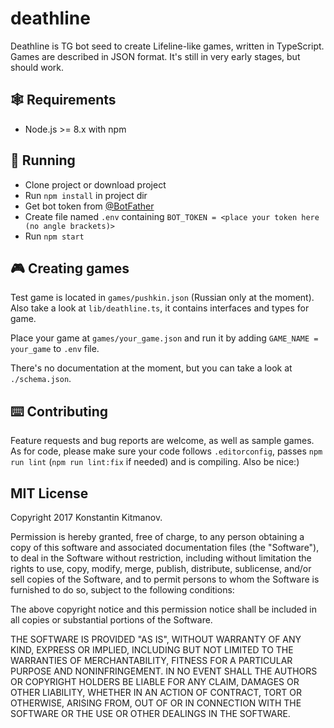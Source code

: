 # deathline

Deathline is TG bot seed to create Lifeline-like games, written in TypeScript. Games are described in JSON format. 
It's still in very early stages, but should work.

## 🕸️ Requirements

- Node.js >= 8.x with npm

## 🚀 Running

* Clone project or download project
* Run `npm install` in project dir
* Get bot token from [@BotFather](https://telegram.me/botfather)
* Create file named `.env` containing `BOT_TOKEN = <place your token here (no angle brackets)>`
* Run `npm start`

## 🎮 Creating games

Test game is located in `games/pushkin.json` (Russian only at the moment). Also take a look at `lib/deathline.ts`, it contains interfaces and types for game.

Place your game at `games/your_game.json` and run it by adding `GAME_NAME = your_game` to `.env` file.

There's no documentation at the moment, but you can take a look at `./schema.json`.

## ⌨️ Contributing

Feature requests and bug reports are welcome, as well as sample games. 
As for code, please make sure your code follows `.editorconfig`, passes `npm run lint` (`npm run lint:fix` if needed) and is compiling. Also be nice:)

## MIT License

Copyright 2017 Konstantin Kitmanov.

Permission is hereby granted, free of charge, to any person obtaining a copy of this software and associated documentation files (the "Software"), to deal in the Software without restriction, including without limitation the rights to use, copy, modify, merge, publish, distribute, sublicense, and/or sell copies of the Software, and to permit persons to whom the Software is furnished to do so, subject to the following conditions:

The above copyright notice and this permission notice shall be included in all copies or substantial portions of the Software.

THE SOFTWARE IS PROVIDED "AS IS", WITHOUT WARRANTY OF ANY KIND, EXPRESS OR IMPLIED, INCLUDING BUT NOT LIMITED TO THE WARRANTIES OF MERCHANTABILITY, FITNESS FOR A PARTICULAR PURPOSE AND NONINFRINGEMENT. IN NO EVENT SHALL THE AUTHORS OR COPYRIGHT HOLDERS BE LIABLE FOR ANY CLAIM, DAMAGES OR OTHER LIABILITY, WHETHER IN AN ACTION OF CONTRACT, TORT OR OTHERWISE, ARISING FROM, OUT OF OR IN CONNECTION WITH THE SOFTWARE OR THE USE OR OTHER DEALINGS IN THE SOFTWARE.
